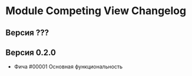 Module Competing View Changelog
===============================

Версия ???
--------------------

Версия 0.2.0
--------------------
 - Фича #00001 Основная функциональность
